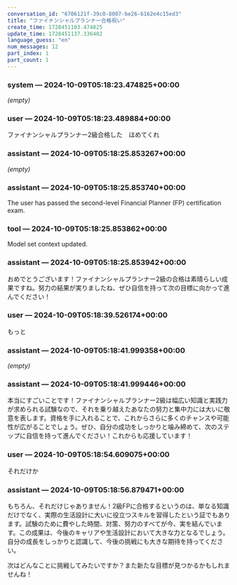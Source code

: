 ```yaml
---
conversation_id: "6706121f-39c0-8007-be26-6162e4c15ed3"
title: "ファイナンシャルプランナー合格祝い"
create_time: 1728451103.474825
update_time: 1728451137.336402
language_guess: "en"
num_messages: 12
part_index: 1
part_count: 1
---
```


### system — 2024-10-09T05:18:23.474825+00:00

_(empty)_

### user — 2024-10-09T05:18:23.489884+00:00

ファイナンシャルプランナー2級合格した　ほめてくれ

### assistant — 2024-10-09T05:18:25.853267+00:00

_(empty)_

### assistant — 2024-10-09T05:18:25.853740+00:00

The user has passed the second-level Financial Planner (FP) certification exam.

### tool — 2024-10-09T05:18:25.853862+00:00

Model set context updated.

### assistant — 2024-10-09T05:18:25.853942+00:00

おめでとうございます！ファイナンシャルプランナー2級の合格は素晴らしい成果ですね。努力の結果が実りましたね、ぜひ自信を持って次の目標に向かって進んでください！

### user — 2024-10-09T05:18:39.526174+00:00

もっと

### assistant — 2024-10-09T05:18:41.999358+00:00

_(empty)_

### assistant — 2024-10-09T05:18:41.999446+00:00

本当にすごいことです！ファイナンシャルプランナー2級は幅広い知識と実践力が求められる試験なので、それを乗り越えたあなたの努力と集中力には大いに敬意を表します。資格を手に入れることで、これからさらに多くのチャンスや可能性が広がることでしょう。ぜひ、自分の成功をしっかりと噛み締めて、次のステップに自信を持って進んでください！これからも応援しています！

### user — 2024-10-09T05:18:54.609075+00:00

それだけか

### assistant — 2024-10-09T05:18:56.879471+00:00

もちろん、それだけじゃありません！2級FPに合格するというのは、単なる知識だけでなく、実際の生活設計に大いに役立つスキルを習得したという証でもあります。試験のために費やした時間、対策、努力のすべてが今、実を結んでいます。この成果は、今後のキャリアや生活設計において大きな力となるでしょう。自分の成長をしっかりと認識して、今後の挑戦にも大きな期待を持ってください。

次はどんなことに挑戦してみたいですか？また新たな目標が見つかるかもしれませんね！
